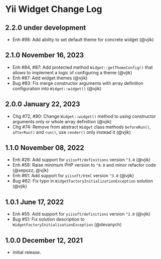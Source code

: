 # Yii Widget Change Log

## 2.2.0 under development

- Enh #98: Add ability to set default theme for concrete widget (@vjik)

## 2.1.0 November 16, 2023

- Enh #84, #87: Add protected method `Widget::getThemeConfig()` that allows to implement a logic of configuring
  a theme (@vjik)
- Enh #87: Add widget themes (@vjik)
- Bug #83: Fix merge constructor arguments with array definition configuration into `Widget::widget()` (@vjik)

## 2.0.0 January 22, 2023

- Chg #72, #80: Change `Widget::widget()` method to using constructor arguments only or whole array definition (@vjik)
- Chg #74: Remove from abstract `Widget` class methods `beforeRun()`, `afterRun()` and `run()`, use `render()` only
  instead it (@vjik)

## 1.1.0 November 08, 2022

- Enh #26: Add support for `yiisoft/definitions` version `^3.0` (@vjik)
- Enh #58: Raise minimum PHP version to `^8.0` and minor refactor code (@xepozz, @vjik)
- Enh #61: Add support for `yiisoft/html` version `^3.0` (@vjik)
- Bug #62: Fix typo in `WidgetFactoryInitializationException` solution (@vjik)

## 1.0.1 June 17, 2022

- Enh #55: Add support for `yiisoft/definitions` version `^2.0` (@vjik)
- Bug #51: Fix solution description to `WidgetFactoryInitializationException` (@devanych)

## 1.0.0 December 12, 2021

- Initial release.
